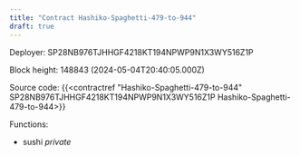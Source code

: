 ```yaml
---
title: "Contract Hashiko-Spaghetti-479-to-944"
draft: true
---
```

Deployer: SP28NB976TJHHGF4218KT194NPWP9N1X3WY516Z1P


 



Block height: 148843 (2024-05-04T20:40:05.000Z)

Source code: {{<contractref "Hashiko-Spaghetti-479-to-944" SP28NB976TJHHGF4218KT194NPWP9N1X3WY516Z1P Hashiko-Spaghetti-479-to-944>}}

Functions:

* sushi _private_

